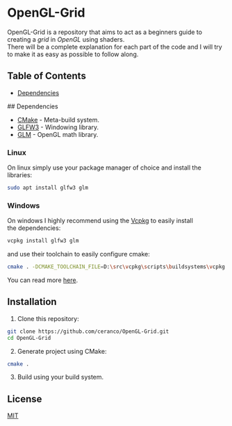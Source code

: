 # OpenGL-Grid

OpenGL-Grid is a repository that aims to act as a beginners guide to creating a *grid* in *OpenGL* using shaders.  
There will be a complete explanation for each part of the code and I will try to make it as easy as possible to follow along.


## Table of Contents  
* [Dependencies](#dependencies)  


<a name="dependencies"/>  
## Dependencies

* [CMake](https://cmake.org/) - Meta-build system.
* [GLFW3](https://www.glfw.org/) - Windowing library.
* [GLM](https://glm.g-truc.net/) - OpenGL math library.

### Linux

On linux simply use your package manager of choice and install the libraries:

```bash
sudo apt install glfw3 glm
```

### Windows

On windows I highly recommend using the [Vcpkg](https://github.com/microsoft/vcpkg) to easily install  
the dependencies:

``` bash
vcpkg install glfw3 glm
```

and use their toolchain to easily configure cmake:

``` bash
cmake . -DCMAKE_TOOLCHAIN_FILE=D:\src\vcpkg\scripts\buildsystems\vcpkg.cmake
```
You can read more [here](https://github.com/microsoft/vcpkg/blob/master/docs/examples/installing-and-using-packages.md).

## Installation

1. Clone this repository:

```bash
git clone https://github.com/ceranco/OpenGL-Grid.git
cd OpenGL-Grid
```

2. Generate project using CMake:

```bash
cmake .
```

3. Build using your build system.

## License
[MIT](https://choosealicense.com/licenses/mit/)


